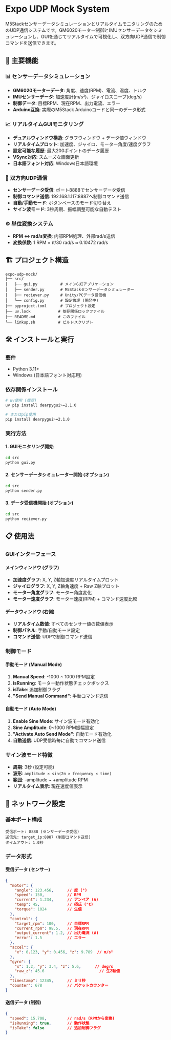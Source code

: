 # Expo UDP Mock System

M5StackセンサーデータシミュレーションとリアルタイムモニタリングのためのUDP通信システムです。GM6020モーター制御とIMUセンサーデータをシミュレーションし、GUIを通じてリアルタイムで可視化し、双方向UDP通信で制御コマンドを送信できます。

## 🚀 主要機能

### 📊 センサーデータシミュレーション

- **GM6020モーターデータ**: 角度、速度(RPM)、電流、温度、トルク
- **IMUセンサーデータ**: 加速度計(m/s²)、ジャイロスコープ(deg/s)
- **制御データ**: 目標RPM、現在RPM、出力電流、エラー
- **Arduino互換**: 実際のM5Stack Arduinoコードと同一のデータ形式

### 📈 リアルタイムGUIモニタリング

- **デュアルウィンドウ構造**: グラフウィンドウ + データ値ウィンドウ
- **リアルタイムプロット**: 加速度、ジャイロ、モーター角度/速度グラフ
- **設定可能な履歴**: 最大200ポイントのデータ履歴
- **VSync対応**: スムーズな画面更新
- **日本語フォント対応**: Windows日本語環境

### 🔄 双方向UDP通信

- **センサーデータ受信**: ポート8888でセンサーデータ受信
- **制御コマンド送信**: 192.168.1.117:8887へ制御コマンド送信
- **自動/手動モード**: ボタンベースのモード切り替え
- **サイン波モード**: 3秒周期、振幅調整可能な自動テスト

### ⚙️ 単位変換システム

- **RPM ↔ rad/s変換**: 内部RPM処理、外部rad/s送信
- **変換係数**: 1 RPM = π/30 rad/s ≈ 0.10472 rad/s

## 🏗️ プロジェクト構造

```
expo-udp-mock/
├── src/
│   ├── gui.py          # メインGUIアプリケーション
│   ├── sender.py       # M5Stackセンサーデータシミュレーター
│   ├── reciever.py     # Unity/PCデータ受信機
│   └── config.py       # 設定管理 (開発中)
├── pyproject.toml      # プロジェクト設定
├── uv.lock            # 依存関係ロックファイル
├── README.md          # このファイル
└── linkup.sh          # ビルドスクリプト
```

## 🛠️ インストールと実行

### 要件

- Python 3.11+
- Windows (日本語フォント対応用)

### 依存関係インストール

```bash
# uv使用 (推奨)
uv pip install dearpygui>=2.1.0

# またはpip使用
pip install dearpygui>=2.1.0
```

### 実行方法

#### 1. GUIモニタリング開始

```bash
cd src
python gui.py
```

#### 2. センサーデータシミュレーター開始 (オプション)

```bash
cd src
python sender.py
```

#### 3. データ受信機開始 (オプション)

```bash
cd src
python reciever.py
```

## 📋 使用法

### GUIインターフェース

#### メインウィンドウ (グラフ)

- **加速度グラフ**: X, Y, Z軸加速度リアルタイムプロット
- **ジャイログラフ**: X, Y, Z軸角速度 + Raw Z軸プロット
- **モーター角度グラフ**: モーター角度変化
- **モーター速度グラフ**: モーター速度(RPM) + コマンド速度比較

#### データウィンドウ (右側)

- **リアルタイム数値**: すべてのセンサー値の数値表示
- **制御パネル**: 手動/自動モード設定
- **コマンド送信**: UDPで制御コマンド送信

### 制御モード

#### 手動モード (Manual Mode)

1. **Manual Speed**: -1000 ~ 1000 RPM設定
2. **isRunning**: モーター動作状態チェックボックス
3. **isTake**: 追加制御フラグ
4. **"Send Manual Command"**: 手動コマンド送信

#### 自動モード (Auto Mode)

1. **Enable Sine Mode**: サイン波モード有効化
2. **Sine Amplitude**: 0~1000 RPM振幅設定
3. **"Activate Auto Send Mode"**: 自動モード有効化
4. **自動送信**: UDP受信時毎に自動でコマンド送信

### サイン波モード特徴

- **周期**: 3秒 (設定可能)
- **波形**: `amplitude × sin(2π × frequency × time)`
- **範囲**: -amplitude ~ +amplitude RPM
- **リアルタイム表示**: 現在速度値表示

## 🔧 ネットワーク設定

### 基本ポート構成

```
受信ポート: 8888 (センサーデータ受信)
送信先: target_ip:8887 (制御コマンド送信)
タイムアウト: 1.0秒
```

### データ形式

#### 受信データ (センサー)

```json
{
  "motor": {
    "angle": 123.456,      // 度 (°)
    "speed": 150,          // RPM
    "current": 1.234,      // アンペア (A)
    "temp": 45,            // 摂氏 (°C)
    "torque": 1024         // 生値
  },
  "control": {
    "target_rpm": 100,     // 目標RPM
    "current_rpm": 98.5,   // 現在RPM
    "output_current": 1.2, // 出力電流 (A)
    "error": 1.5           // エラー
  },
  "accel": {
    "x": 0.123, "y": 0.456, "z": 9.789  // m/s²
  },
  "gyro": {
    "x": 1.2, "y": 3.4, "z": 5.6,      // deg/s
    "raw_z": 45.6                        // 生Z軸値
  },
  "timestamp": 12345,      // ミリ秒
  "counter": 678           // パケットカウンター
}
```

#### 送信データ (制御)

```json
{
  "speed": 15.708,         // rad/s (RPMから変換)
  "isRunning": true,       // 動作状態
  "isTake": false          // 追加制御フラグ
}
```

